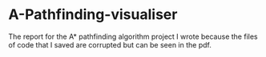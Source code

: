 # A-Pathfinding-visualiser

The report for the A* pathfinding algorithm project I wrote because the files of code that I saved are corrupted but can be seen in the pdf. 
